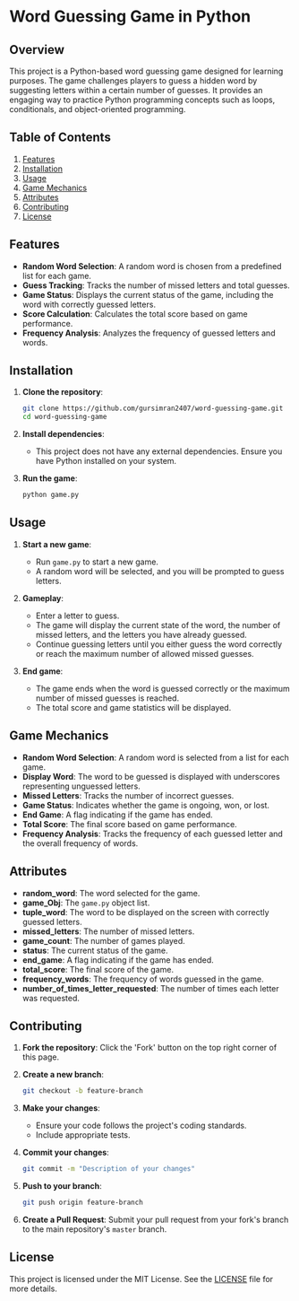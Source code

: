 # Word Guessing Game in Python

## Overview

This project is a Python-based word guessing game designed for learning purposes. The game challenges players to guess a hidden word by suggesting letters within a certain number of guesses. It provides an engaging way to practice Python programming concepts such as loops, conditionals, and object-oriented programming.

## Table of Contents

1. [Features](#features)
2. [Installation](#installation)
3. [Usage](#usage)
4. [Game Mechanics](#game-mechanics)
5. [Attributes](#attributes)
6. [Contributing](#contributing)
7. [License](#license)

## Features

- **Random Word Selection**: A random word is chosen from a predefined list for each game.
- **Guess Tracking**: Tracks the number of missed letters and total guesses.
- **Game Status**: Displays the current status of the game, including the word with correctly guessed letters.
- **Score Calculation**: Calculates the total score based on game performance.
- **Frequency Analysis**: Analyzes the frequency of guessed letters and words.

## Installation

1. **Clone the repository**:
    ```sh
    git clone https://github.com/gursimran2407/word-guessing-game.git
    cd word-guessing-game
    ```

2. **Install dependencies**:
    - This project does not have any external dependencies. Ensure you have Python installed on your system.

3. **Run the game**:
    ```sh
    python game.py
    ```

## Usage

1. **Start a new game**:
    - Run `game.py` to start a new game.
    - A random word will be selected, and you will be prompted to guess letters.

2. **Gameplay**:
    - Enter a letter to guess.
    - The game will display the current state of the word, the number of missed letters, and the letters you have already guessed.
    - Continue guessing letters until you either guess the word correctly or reach the maximum number of allowed missed guesses.

3. **End game**:
    - The game ends when the word is guessed correctly or the maximum number of missed guesses is reached.
    - The total score and game statistics will be displayed.

## Game Mechanics

- **Random Word Selection**: A random word is selected from a list for each game.
- **Display Word**: The word to be guessed is displayed with underscores representing unguessed letters.
- **Missed Letters**: Tracks the number of incorrect guesses.
- **Game Status**: Indicates whether the game is ongoing, won, or lost.
- **End Game**: A flag indicating if the game has ended.
- **Total Score**: The final score based on game performance.
- **Frequency Analysis**: Tracks the frequency of each guessed letter and the overall frequency of words.

## Attributes

- **random_word**: The word selected for the game.
- **game_Obj**: The `game.py` object list.
- **tuple_word**: The word to be displayed on the screen with correctly guessed letters.
- **missed_letters**: The number of missed letters.
- **game_count**: The number of games played.
- **status**: The current status of the game.
- **end_game**: A flag indicating if the game has ended.
- **total_score**: The final score of the game.
- **frequency_words**: The frequency of words guessed in the game.
- **number_of_times_letter_requested**: The number of times each letter was requested.

## Contributing

1. **Fork the repository**:
    Click the 'Fork' button on the top right corner of this page.

2. **Create a new branch**:
    ```sh
    git checkout -b feature-branch
    ```

3. **Make your changes**:
    - Ensure your code follows the project's coding standards.
    - Include appropriate tests.

4. **Commit your changes**:
    ```sh
    git commit -m "Description of your changes"
    ```

5. **Push to your branch**:
    ```sh
    git push origin feature-branch
    ```

6. **Create a Pull Request**:
    Submit your pull request from your fork's branch to the main repository's `master` branch.

## License

This project is licensed under the MIT License. See the [LICENSE](LICENSE) file for more details.
